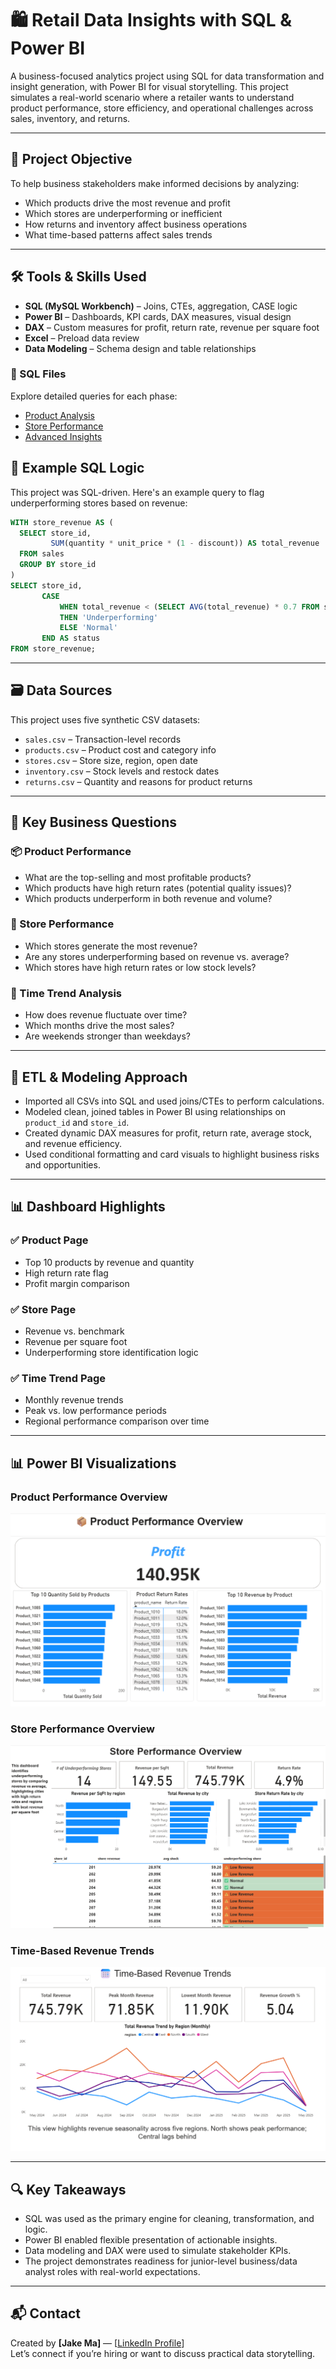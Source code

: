 # 🛍️ Retail Data Insights with SQL & Power BI

A business-focused analytics project using SQL for data transformation and insight generation, with Power BI for visual storytelling. This project simulates a real-world scenario where a retailer wants to understand product performance, store efficiency, and operational challenges across sales, inventory, and returns.

---

## 📌 Project Objective

To help business stakeholders make informed decisions by analyzing:
- Which products drive the most revenue and profit
- Which stores are underperforming or inefficient
- How returns and inventory affect business operations
- What time-based patterns affect sales trends

---

## 🛠 Tools & Skills Used

- **SQL (MySQL Workbench)** – Joins, CTEs, aggregation, CASE logic
- **Power BI** – Dashboards, KPI cards, DAX measures, visual design
- **DAX** – Custom measures for profit, return rate, revenue per square foot
- **Excel** – Preload data review
- **Data Modeling** – Schema design and table relationships
### 📂 SQL Files  
Explore detailed queries for each phase:
- [Product Analysis](./sql/2_product-performance-analysis/)
- [Store Performance](./sql/3_store-performance-analysis/)
- [Advanced Insights](./sql/4_advanced-insights/)
## 🧾 Example SQL Logic

This project was SQL-driven. Here's an example query to flag underperforming stores based on revenue:

```sql
WITH store_revenue AS (
  SELECT store_id,
         SUM(quantity * unit_price * (1 - discount)) AS total_revenue
  FROM sales
  GROUP BY store_id
)
SELECT store_id,
       CASE 
           WHEN total_revenue < (SELECT AVG(total_revenue) * 0.7 FROM store_revenue)
           THEN 'Underperforming'
           ELSE 'Normal'
       END AS status
FROM store_revenue;
```
---

## 🗃️ Data Sources

This project uses five synthetic CSV datasets:
- `sales.csv` – Transaction-level records
- `products.csv` – Product cost and category info
- `stores.csv` – Store size, region, open date
- `inventory.csv` – Stock levels and restock dates
- `returns.csv` – Quantity and reasons for product returns

---

## 🧠 Key Business Questions

### 📦 Product Performance
- What are the top-selling and most profitable products?
- Which products have high return rates (potential quality issues)?
- Which products underperform in both revenue and volume?

### 🏬 Store Performance
- Which stores generate the most revenue?
- Are any stores underperforming based on revenue vs. average?
- Which stores have high return rates or low stock levels?

### 📅 Time Trend Analysis
- How does revenue fluctuate over time?
- Which months drive the most sales?
- Are weekends stronger than weekdays?

---

## 🔄 ETL & Modeling Approach

- Imported all CSVs into SQL and used joins/CTEs to perform calculations.
- Modeled clean, joined tables in Power BI using relationships on `product_id` and `store_id`.
- Created dynamic DAX measures for profit, return rate, average stock, and revenue efficiency.
- Used conditional formatting and card visuals to highlight business risks and opportunities.

---

## 📊 Dashboard Highlights

### ✅ Product Page
- Top 10 products by revenue and quantity
- High return rate flag
- Profit margin comparison

### ✅ Store Page
- Revenue vs. benchmark
- Revenue per square foot
- Underperforming store identification logic

### ✅ Time Trend Page
- Monthly revenue trends
- Peak vs. low performance periods
- Regional performance comparison over time

---

## 📊 Power BI Visualizations

### Product Performance Overview
![Product Overview](images/product_overview.png)

### Store Performance Overview
![Store Overview](images/store_overview.png)

### Time-Based Revenue Trends
![Trend Analysis](images/trend_analysis.png)

---

## 🔍 Key Takeaways

- SQL was used as the primary engine for cleaning, transformation, and logic.
- Power BI enabled flexible presentation of actionable insights.
- Data modeling and DAX were used to simulate stakeholder KPIs.
- The project demonstrates readiness for junior-level business/data analyst roles with real-world expectations.

---

## 📬 Contact

Created by **[Jake Ma]** — [[LinkedIn Profile](https://www.linkedin.com/in/jake-ma-0a4278282/)]  
Let’s connect if you’re hiring or want to discuss practical data storytelling.
